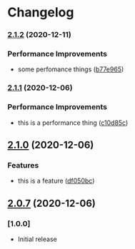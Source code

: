 # Changelog

### [2.1.2](https://github.com/sixfootsixdesigns/React-Library-Boilerplate/compare/v2.1.1...v2.1.2) (2020-12-11)


### Performance Improvements

* some perfomance things ([b77e965](https://github.com/sixfootsixdesigns/React-Library-Boilerplate/commit/b77e965bc9743cdb41e9c288759a8fdabebf07cf))

### [2.1.1](https://github.com/sixfootsixdesigns/React-Library-Boilerplate/compare/v2.1.0...v2.1.1) (2020-12-06)


### Performance Improvements

* this is a performance thing ([c10d85c](https://github.com/sixfootsixdesigns/React-Library-Boilerplate/commit/c10d85c32e6cc538fd93def76c6ea11f65808238))

## [2.1.0](https://github.com/sixfootsixdesigns/React-Library-Boilerplate/compare/v2.0.6...v2.1.0) (2020-12-06)


### Features

* this is a feature ([df050bc](https://github.com/sixfootsixdesigns/React-Library-Boilerplate/commit/df050bcde21d85c13244bc8d9373a7ff8159b5f5))

## [2.0.7](https://github.com/sixfootsixdesigns/React-Library-Boilerplate/compare/v2.0.6...v2.0.7) (2020-12-06)

### [1.0.0]

- Initial release
